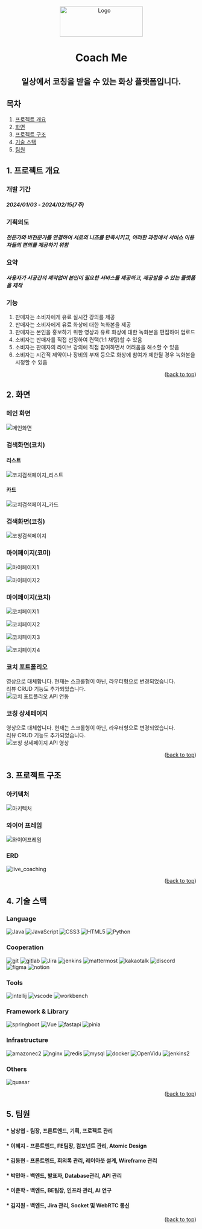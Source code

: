 <!-- Improved compatibility of back to top link: See: https://github.com/othneildrew/Best-README-Template/pull/73 -->

<a name="readme-top"></a>

<!--
*** Thanks for checking out the Best-README-Template. If you have a suggestion
*** that would make this better, please fork the repo and create a pull request
*** or simply open an issue with the tag "enhancement".
*** Don't forget to give the project a star!
*** Thanks again! Now go create something AMAZING! :D
-->

<!-- PROJECT SHIELDS -->
<!--
*** I'm using markdown "reference style" links for readability.
*** Reference links are enclosed in brackets [ ] instead of parentheses ( ).
*** See the bottom of this document for the declaration of the reference variables
*** for contributors-url, forks-url, etc. This is an optional, concise syntax you may use.
*** https://www.markdownguide.org/basic-syntax/#reference-style-links
-->

<!-- PROJECT LOGO -->
<br />
<div align="center">
  <a>
    <img src="https://velog.velcdn.com/images/lee02g29/post/cb5b3090-8f59-438d-8cfd-49959d5fb2ad/image.png" alt="Logo" width="220" height="80">
  </a>

<h1 align="center">Coach Me</h1>

  <h2 align="center">
    일상에서 코칭을 받을 수 있는 화상 플랫폼입니다.
    <br />
  </h2>
</div>

<!-- TABLE OF CONTENTS -->

## 목차

1. [프로젝트 개요](#1-프로젝트-개요)
2. [화면](#2-화면)
3. [프로젝트 구조](#3-프로젝트-구조)
4. [기술 스택](#4-기술-스택)
5. [팀원](#5-팀원)

<!-- 프로젝트 개요 -->

## 1. 프로젝트 개요

### 개발 기간

##### 2024/01/03 - 2024/02/15(7주)

### 기획의도

##### 전문가와 비전문가를 연결하여 서로의 니즈를 만족시키고, 이러한 과정에서 서비스 이용자들의 편의를 제공하기 위함

### 요약

##### 사용자가 시공간의 제약없이 본인이 필요한 서비스를 제공하고, 제공받을 수 있는 플랫폼을 제작

### 기능

1. 판매자는 소비자에게 유료 실시간 강의를 제공
2. 판매자는 소비자에게 유료 화상에 대한 녹화본을 제공
3. 판매자는 본인을 홍보하기 위한 영상과 유료 화상에 대한 녹화본을 편집하여 업로드
4. 소비자는 판매자를 직접 선정하여 컨택(1:1 채팅)할 수 있음
5. 소비자는 판매자의 라이브 강의에 직접 참여하면서 어려움을 해소할 수 있음
6. 소비자는 시간적 제약이나 장비의 부재 등으로 화상에 참여가 제한될 경우 녹화본을 시청할 수 있음

<p align="right">(<a href="#readme-top">back to top</a>)</p>

<!-- 화면 -->

## 2. 화면

### 메인 화면

![메인화면](https://github.com/lee02g29/coachme/assets/19562994/3152b9af-d0b5-4d61-b004-d81160fb6f00)

### 검색화면(코치)

#### 리스트

![코치검색페이지_리스트](https://github.com/lee02g29/coachme/assets/19562994/278fda3b-1f71-4849-9ceb-064d9bd94cc2)

#### 카드

![코치검색페이지_카드](https://github.com/lee02g29/coachme/assets/19562994/69bf67eb-8199-4ebb-b33b-b6dcb6730098)

### 검색화면(코칭)

![코칭검색페이지](https://github.com/lee02g29/coachme/assets/19562994/57dd1672-45f1-4d51-95a8-4d664dd97f6c)

### 마이페이지(코미)

![마이페이지1](https://github.com/lee02g29/coachme/assets/19562994/d14a7089-f3d2-427e-b084-98574737cb3a)

![마이페이지2](https://github.com/lee02g29/coachme/assets/19562994/ad848813-5959-41d0-9946-a2b05816d32e)

### 마이페이지(코치)

![코치페이지1](https://github.com/lee02g29/coachme/assets/19562994/c755b252-c279-4cd0-b2da-e1b7bd8e076c)

![코치페이지2](https://github.com/lee02g29/coachme/assets/19562994/c40e0f47-2bc4-427e-872d-bb06cbfdada0)

![코치페이지3](https://github.com/lee02g29/coachme/assets/19562994/28cbb84c-6666-43b8-8413-29f792c4fd48)

![코치페이지4](https://github.com/lee02g29/coachme/assets/19562994/8ee3708f-abed-4736-9709-aeb1c029ae5f)

### 코치 포트폴리오
영상으로 대체합니다. 현재는 스크롤형이 아닌, 라우터형으로 변경되었습니다.  
리뷰 CRUD 기능도 추가되었습니다.   
![코치 포트폴리오 API 연동](https://github.com/lee02g29/coachme/assets/19562994/88e1399d-e607-4f61-84e4-aaab2d11cb02)

### 코칭 상세페이지
영상으로 대체합니다. 현재는 스크롤형이 아닌, 라우터형으로 변경되었습니다.  
리뷰 CRUD 기능도 추가되었습니다.   
![코칭 상세페이지 API 영상](https://github.com/lee02g29/coachme/assets/19562994/f43c5c8e-05a6-4ab2-863f-24aaee32ea08)

<p align="right">(<a href="#readme-top">back to top</a>)</p>

<!-- structure -->

## 3. 프로젝트 구조

### 아키텍처

![아키텍처](https://github.com/lee02g29/coachme/assets/19562994/83908158-a407-4bb6-8c35-ecdb20cb8777)

### 와이어 프레임

![와이어프레임](https://github.com/lee02g29/coachme/assets/19562994/29071401-e034-4ca4-aa27-e595e0e327c3)

### ERD

![live_coaching](https://github.com/lee02g29/coachme/assets/19562994/f0790655-4839-422d-a810-9b785a338d4f)

<p align="right">(<a href="#readme-top">back to top</a>)</p>

<!-- 기술스택 -->

## 4. 기술 스택

### Language

![Java][Java] ![JavaScript][JavaScript] ![CSS3][CSS3] ![HTML5][HTML5] ![Python][Python]

### Cooperation

![git][git] ![gitlab][gitlab] ![Jira][Jira] ![jenkins][jenkins] ![mattermost][mattermost] ![kakaotalk][kakaotalk] ![discord][discord] ![figma][figma] ![notion][notion]

### Tools

![intellij][intellij] ![vscode][vscode] ![workbench][workbench]

### Framework & Library

![springboot][springboot] ![Vue][Vue.js] ![fastapi][fastapi] ![pinia][pinia]

### Infrastructure

![amazonec2][amazonec2] ![nginx][nginx] ![redis][redis] ![mysql][mysql] ![docker][docker] ![OpenVidu][OpenVidu] ![jenkins2][jenkins2]

### Others

![quasar][quasar]

<p align="right">(<a href="#readme-top">back to top</a>)</p>

<!-- 팀원 -->

## 5. 팀원

#### \* 남상엽 - 팀장, 프론트엔드, 기획, 프로젝트 관리

#### \* 이혜지 - 프론트엔드, FE팀장, 컴포넌트 관리, Atomic Design

#### \* 김동현 - 프론트엔드, 회의록 관리, 레이아웃 설계, Wireframe 관리

#### \* 박민아 - 백엔드, 발표자, Database관리, API 관리

#### \* 이준학 - 백엔드, BE팀장, 인프라 관리, AI 연구

#### \* 김지원 - 백엔드, Jira 관리, Socket 및 WebRTC 통신

<p align="right">(<a href="#readme-top">back to top</a>)</p>

<!-- MARKDOWN LINKS & IMAGES -->
<!-- https://www.markdownguide.org/basic-syntax/#reference-style-links -->

[Java]: https://img.shields.io/badge/Java-000000?style=for-the-badge&logo=java&logoColor=white
[JavaScript]: https://img.shields.io/badge/JavaScript-F7DF1E?style=for-the-badge&logo=JavaScript&logoColor=white
[CSS3]: https://img.shields.io/badge/CSS3-1572B6?style=for-the-badge&logo=CSS3&logoColor=white
[HTML5]: https://img.shields.io/badge/HTML5-E34F26?style=for-the-badge&logo=HTML5&logoColor=white
[Python]: https://img.shields.io/badge/Python-3776AB?style=for-the-badge&logo=python&logoColor=white

[git]: https://img.shields.io/badge/git-F05032?style=for-the-badge&logo=git&logoColor=white
[gitlab]: https://img.shields.io/badge/gitlab-FC6D26?style=for-the-badge&logo=gitlab&logoColor=white
[Jira]: https://img.shields.io/badge/Jira-0052CC?style=for-the-badge&logo=jirasoftware&logoColor=white
[jenkins]: https://img.shields.io/badge/jenkins-D24939?style=for-the-badge&logo=jenkins&logoColor=white
[mattermost]: https://img.shields.io/badge/mattermost-0058CC?style=for-the-badge&logo=mattermost&logoColor=white
[kakaotalk]: https://img.shields.io/badge/kakaotalk-FFCD00?style=for-the-badge&logo=kakaotalk&logoColor=white
[discord]: https://img.shields.io/badge/discord-5865F2?style=for-the-badge&logo=discord&logoColor=white
[figma]: https://img.shields.io/badge/figma-F24E1E?style=for-the-badge&logo=figma&logoColor=white
[notion]: https://img.shields.io/badge/notion-000000?style=for-the-badge&logo=notion&logoColor=white

[intellij]: https://img.shields.io/badge/intellij-000000?style=for-the-badge&logo=intellijidea&logoColor=white
[vscode]: https://img.shields.io/badge/vscode-007ACC?style=for-the-badge&logo=visualstudiocode&logoColor=white
[workbench]: https://img.shields.io/badge/workbench-4479A1?style=for-the-badge&logo=mysql&logoColor=white

[springboot]: https://img.shields.io/badge/springboot-v3.1-6DB33F?style=for-the-badge&logo=springboot&logoColor=white
[Vue.js]: https://img.shields.io/badge/Vue.js-v3.4.15-35495E?style=for-the-badge&logo=vuedotjs&logoColor=4FC08D
[fastapi]: https://img.shields.io/badge/fastAPI-v0.109.0-009688?style=for-the-badge&logo=fastapi&logoColor=4FC08D
[pinia]: https://img.shields.io/badge/pinia-FFF000?style=for-the-badge&logoColor=white

[amazonec2]: https://img.shields.io/badge/amazonec2-Ubuntu_20.04-FF9900?style=for-the-badge&logo=amazonec2&logoColor=4FC08D
[nginx]: https://img.shields.io/badge/nginx-v1.18.0-009639?style=for-the-badge&logo=nginx&logoColor=4FC08D
[redis]: https://img.shields.io/badge/redis-v5.0.7-DC382D?style=for-the-badge&logo=redis&logoColor=4FC08D
[mysql]: https://img.shields.io/badge/mysql-v8.0.36-4479A1?style=for-the-badge&logo=mysql&logoColor=white
[docker]: https://img.shields.io/badge/docker-v25.0.3-2496ED?style=for-the-badge&logo=docker&logoColor=white
[OpenVidu]: https://img.shields.io/badge/OpenVidu-v2.29.0-333333?style=for-the-badge&logo=webrtc&logoColor=white
[jenkins2]: https://img.shields.io/badge/jenkins-v2.441-D24939?style=for-the-badge&logo=jenkins&logoColor=white
[quasar]: https://img.shields.io/badge/quasar-v2.14.2-050A14?style=for-the-badge&logo=quasar&logoColor=white
